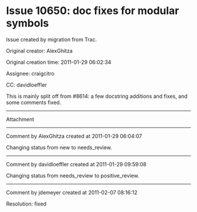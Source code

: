 # Issue 10650: doc fixes for modular symbols

Issue created by migration from Trac.

Original creator: AlexGhitza

Original creation time: 2011-01-29 06:02:34

Assignee: craigcitro

CC:  davidloeffler

This is mainly split off from #8614: a few docstring additions and fixes, and some comments fixed.



---

Attachment


---

Comment by AlexGhitza created at 2011-01-29 06:04:07

Changing status from new to needs_review.


---

Comment by davidloeffler created at 2011-01-29 09:59:08

Changing status from needs_review to positive_review.


---

Comment by jdemeyer created at 2011-02-07 08:16:12

Resolution: fixed
